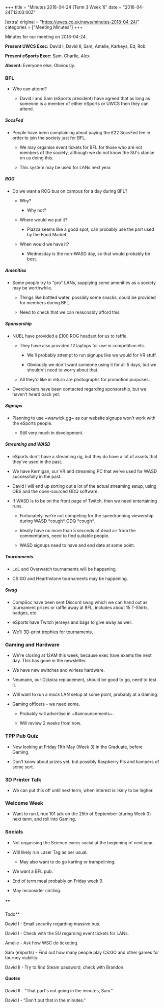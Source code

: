 +++
title = "Minutes 2018-04-24 (Term 3 Week 1)"
date = "2018-04-24T13:03:00Z"

[extra]
original = "https://uwcs.co.uk/news/minutes-2018-04-24/"    
categories = ["Meeting Minutes"]
+++

<p>Minutes for our meeting on 2018-04-24.</p>

<!-- more -->

**Present UWCS Exec:** David I, David II, Sam, Amelie, Karkeys, Ed, Rob

**Present eSports Exec:** Sam, Charlie, Alex

**Absent:** Everyone else. Obviously.

### BFL

- Who can attend?

  - David I and Sam (eSports president) have agreed that as long as someone is a member of either eSports or UWCS then they can attend.

##### SocsFed

- People have been complaining about paying the £22 SocsFed fee in order to join the society just for BFL.

  - We may organise event tickets for BFL for those who are not members of the society, although we do not know the SU's stance on us doing this.

  - This system may be used for LANs next year.

##### ROG

- Do we want a ROG bus on campus for a day during BFL?

  - Why?

    - Why not?

  - Where would we put it?

    - Piazza seems like a good spot, can probably use the part used by the Food Market.

  - When would we have it?

    - Wednesday is the non-WASD day, so that would probably be best.

##### Amenities

- Some people try to "pro" LANs, supplying some amenities as a society may be worthwhile.

  - Things like bottled water, possibly some snacks, could be provided for members during BFL.

  - Need to check that we can reasonably afford this.

##### Sponsorship

- NUEL have provided a £100 ROG headset for us to raffle.

  - They have also provided 12 laptops for use in competition etc.

    - We'll probably attempt to run signups like we would for VR stuff.

    - Obviously we don't want someone using it for all 5 days, but we shouldn't need to worry about that.

  - All they'd like in return are photographs for promotion purposes.

- Overclockers have been contacted regarding sponsorship, but we haven't heard back yet.

##### Signups

- Planning to use \~warwick.gg\~ as our website signups won't work with the eSports people.

  - Still very much in development.

##### Streaming and WASD

- eSports don't have a streaming rig, but they do have a lot of assets that they've used in the past.

- We have Kernigan, our VR and streaming PC that we've used for WASD successfully in the past.

- David I will end up sorting out a lot of the actual streaming setup, using OBS and the open-sourced GDQ software.

- If WASD is to be on the front page of Twitch, then we need entertaining runs.

  - Fortunately, we're not competing for the speedrunning viewership during WASD \*cough\* GDQ \*cough\*.

  - Ideally have no more than 5 seconds of dead air from the commentators, need to find suitable people.

  - WASD signups need to have and end date at some point.

##### Tournaments

- LoL and Overwatch tournaments will be happening.

- CS:GO and Hearthstone tournaments may be happening.

##### Swag

- CompSoc have been sent Discord swag which we can hand out as tournament prizes or raffle away at BFL, includes about 15 T-Shirts, badges, etc.

- eSports have Twitch jerseys and bags to give away as well.

- We'll 3D-print trophies for tournaments.

### Gaming and Hardware

- We're closing at 12AM this week, because exec have exams the next day. This has gone in the newsletter.

- We have new switches and wirless hardware.

- Neumann, our Dijkstra replacement, should be good to go, need to test it.

- Will want to run a mock LAN setup at some point, probably at a Gaming.

- Gaming officers - we need some.

  - Probably will advertise in \~\#announcements\~.

  - Will review 2 weeks from now.

### TPP Pub Quiz

- Now looking at Friday 11th May (Week 3) in the Graduate, before Gaming.

- Don't know about prizes yet, but possibly Raspberry Pis and hampers of some sort.

### 3D Printer Talk

- We can put this off until next term, when interest is likely to be higher.

### Welcome Week

- Want to run Linux 101 talk on the 25th of September (during Week 0) next term, and roll into Gaming.

### Socials

- Not organising the Science execs social at the beginning of next year.

- Will likely run Laser Tag as per usual.

  - May also want to do go karting or trampolining.

- We want a BFL pub.

- End of term meal probably on Friday week 9.

- May reconsider circling.

##### **  
Todo**

David I - Email security regarding massive bus.

David I - Check with the SU regarding event tickets for LANs.

Amelie - Ask how WSC do ticketing.

Sam (eSports) - Find out how many people play CS:GO and other games for tourney viability.

David II - Try to find Steam password, check with Brandon.

  

##### **Quotes**

David II - "That part's not going in the minutes, Sam."

David I - "Don't put that in the minutes."

